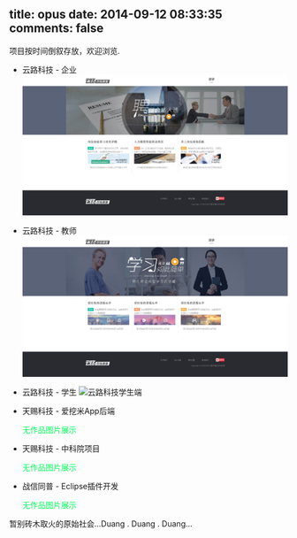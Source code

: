 title: opus
date: 2014-09-12 08:33:35
comments: false
---
项目按时间倒叙存放，欢迎浏览.

- 云路科技 - 企业
	<img src="/imgs/yunlu/enterprise.jpg" alt="云路科技企业端"/>

- 云路科技 - 教师
	<img src="/imgs/yunlu/teacher.jpg" alt="云路科技教师端"/>

- 云路科技 - 学生
	<img src="/imgs/yunlu/student.jpg" alt="云路科技学生端" style=""/>

- 天赐科技 - 爱挖米App后端
	
	<span style="color: rgb(0, 255, 90);">无作品图片展示</span>
	
- 天赐科技 - 中科院项目
	
	<span style="color: rgb(0, 255, 90);">无作品图片展示</span>

- 战信同普 - Eclipse插件开发

	<span style="color: rgb(0, 255, 90);">无作品图片展示</span>

暂别砖木取火的原始社会...Duang . Duang . Duang...